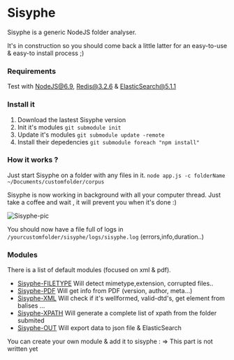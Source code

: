 Sisyphe
===
Sisyphe is a generic NodeJS folder analyser.

It's in construction so you should come back a little latter for an easy-to-use & easy-to install process ;)


### Requirements
Test with NodeJS@6.9, Redis@3.2.6 & ElasticSearch@5.1.1


### Install it

1. Download the lastest Sisyphe version 
2. Init it's modules `git submodule init`
3. Update it's modules `git submodule update -remote`
4. Install their depedencies `git submodule foreach "npm install"`


### How it works ?

Just start Sisyphe on a folder with any files in it.
`node app.js -c folderName ~/Documents/customfolder/corpus`

Sisyphe is now working in background with all your computer thread.
Just take a coffee and wait , it will prevent you when it's done :)

![Sisyphe-pic](https://raw.githubusercontent.com/istex/sisyphe/update/sisyphe.png)


You should now have a file full of logs in `/yourcustomfolder/sisyphe/logs/sisyphe.log` (errors,info,duration..)

### Modules
There is a list of default modules (focused on xml & pdf).


- [Sisyphe-FILETYPE](https://github.com/istex/sisyphe-filetype) Will detect mimetype,extension, corrupted files..
- [Sisyphe-PDF](https://github.com/istex/sisyphe-pdf) Will get info from PDF (version, author, meta...)
- [Sisyphe-XML](https://github.com/istex/sisyphe-xml) Will check if it's wellformed, valid-dtd's, get element from balises ...
- [Sisyphe-XPATH](https://github.com/istex/sisyphe-xpath)  Will generate a complete list of xpath from the folder submited
- [Sisyphe-OUT](https://github.com/istex/sisyphe-out) Will export data to json file & ElasticSearch

You can create your own module & add it to sisyphe :
=> This part is not written yet

  
